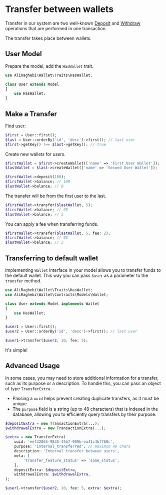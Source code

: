 # Transfer between wallets

Transfer in our system are two well-known [Deposit](deposit) and [Withdraw](withdraw)
operations that are performed in one transaction.

The transfer takes place between wallets.

## User Model

Prepare the model, add the `HasWallet` trait.

```php
use AliRaghebi\Wallet\Traits\HasWallet;

class User extends Model
{
    use HasWallet;
}
```

## Make a Transfer

Find user:

```php
$first = User::first(); 
$last = User::orderBy('id', 'desc')->first(); // last user
$first->getKey() !== $last->getKey(); // true
```

Create new wallets for users.

```php
$firstWallet = $first->createWallet(['name' => 'First User Wallet']);
$lastWallet = $last->createWallet(['name' => 'Second User Wallet']);

$firstWallet->deposit(100);
$firstWallet->balance; // 100
$lastWallet->balance; // 0
```

The transfer will be from the first user to the last.

```php
$firstWallet->transfer($lastWallet, 5); 
$firstWallet->balance; // 95
$lastWallet->balance; // 5
```

You can apply a fee when transferring funds.

```php
$firstWallet->transfer($lastWallet, 5, fee: 2); 
$firstWallet->balance; // 95
$lastWallet->balance; // 3
```

## Transferring to default wallet

Implementing `Wallet` interface in your model allows you to transfer funds to the default wallet.
This way you can pass `$user` as a parameter to the `transfer` method.

```php
use AliRaghebi\Wallet\Traits\HasWallet;
use AliRaghebi\Wallet\Contracts\Models\Wallet;

class User extends Model implements Wallet
{
    use HasWallet;
}
```

```php
$user1 = User::first();
$user2 = User::orderBy('id', 'desc')->first(); // last user

$user1->transfer($user2, 10, fee: 5);
```

It's simple!

## Advanced Usage

In some cases, you may need to store additional information for a transfer, such as its purpose or a description. To
handle this, you can pass an object of type `TransferExtra`.

- Passing a `uuid` helps prevent creating duplicate transfers, as it must be unique.
- The `purpose` field is a string (up to 48 characters) that is indexed in the database, allowing you to efficiently
  query transfers by their purpose.

```php
$depositExtra = new TransactionExtra(...);
$withdrawalExtra = new TransactionExtra(...);

$extra = new TransferExtra(
    uuid: 'eef32865-9835-45b7-909b-ea41c4bf760c',
    purpose: 'internal_transferred', // maximum 48 chars
    description: 'Internal transfer between users',
    meta: [
        'transfer_feature_status' => 'some_status',
    ],
    depositExtra: $depositExtra, 
    withdrawalExtra: $withdrawalExtra,
);

$user1->transfer($user2, 10, fee: 5, extra: $extra);
```